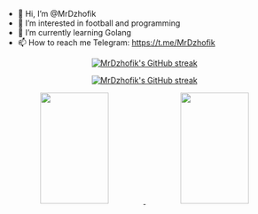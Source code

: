 - 👋 Hi, I’m @MrDzhofik
- 👀 I’m interested in football and programming
- 🌱 I’m currently learning Golang
- 📫 How to reach me Telegram:  https://t.me/MrDzhofik

<p align="center">
  <a href="https://github.com/MrDzhofik">
    <img src="https://github-readme-streak-stats.herokuapp.com/?user=mrdzhofik&theme=radical&border=7F3FBF&background=0D1117" alt="MrDzhofik's GitHub streak"/>
  </a>
</p>

<p align="center">
  <a href="https://github.com/MrDzhofik">
    <img src="https://github-profile-summary-cards.vercel.app/api/cards/profile-details?username=mrdzhofik&theme=radical" alt="MrDzhofik's GitHub streak"/>
    
  </a>
</p>



<p align="center">
  <a href="https://github.com/MrDzhofik">
    <img src="https://github-readme-stats.vercel.app/api?username=MrDzhofik&show_icons=true&theme=radical" height="200px" width="49.5%"/>
    <img src="https://denvercoder1-github-readme-stats.vercel.app/api/top-langs/?username=mrdzhofik&langs_count=8&layout=compact&theme=react&hide=Ruby,CSS,HTML,Makefile,Pascal&border_color=7F3FBF&bg_color=0D1117&title_color=F85D7F&icon_color=F8D866" height="200px" width="49.5%"/>
  </a>
</p>




<!---
MrDzhofik/MrDzhofik is a ✨ special ✨ repository because its `README.md` (this file) appears on your GitHub profile.
You can click the Preview link to take a look at your changes.
--->
